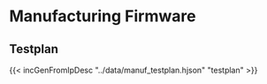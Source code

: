 # Manufacturing Firmware

## Testplan

{{< incGenFromIpDesc "../data/manuf_testplan.hjson" "testplan" >}}
